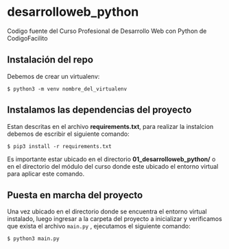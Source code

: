 # desarrolloweb_python
Codigo fuente del Curso Profesional de Desarrollo Web con Python de CodigoFacilito


## Instalación del repo

Debemos de crear un virtualenv:

`$ python3 -m venv nombre_del_virtualenv`

## Instalamos las dependencias del proyecto
Estan descritas en el archivo **requirements.txt**, para realizar la instalcion debemos de 
escribir el siguiente comando:

`$ pip3 install -r requirements.txt`

Es importante estar ubicado en el directorio **01_desarrolloweb_python/** o en el directorio del módulo del curso donde este ubicado el entorno virtual para aplicar este comando.

## Puesta en marcha del proyecto
Una vez ubicado en el directorio donde se encuentra el entorno virtual instalado, luego 
ingresar a la carpeta del proyecto a inicializar y verificamos que exista el archivo `main.py` , ejecutamos el siguiente comando:

`$ python3 main.py`
